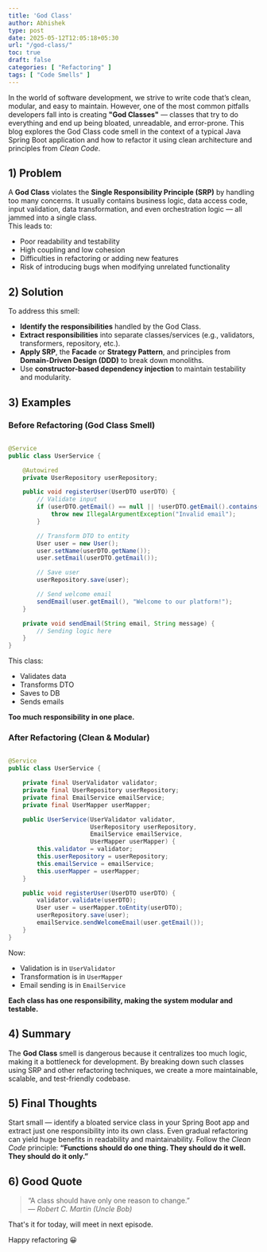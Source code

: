 ```yaml
---
title: 'God Class'
author: Abhishek
type: post
date: 2025-05-12T12:05:18+05:30
url: "/god-class/"
toc: true
draft: false
categories: [ "Refactoring" ]
tags: [ "Code Smells" ]
---
```


In the world of software development, we strive to write code that’s clean, modular, and easy to maintain. However, one
of the most common pitfalls developers fall into is creating **"God Classes"** — classes that try to do everything and
end up being bloated, unreadable, and error-prone. This blog explores the God Class code smell in the context of a
typical Java Spring Boot application and how to refactor it using clean architecture and principles from *Clean Code*.

## 1) Problem

A **God Class** violates the **Single Responsibility Principle (SRP)** by handling too many concerns. It usually
contains business logic, data access code, input validation, data transformation, and even orchestration logic — all
jammed into a single class.  
This leads to:

- Poor readability and testability
- High coupling and low cohesion
- Difficulties in refactoring or adding new features
- Risk of introducing bugs when modifying unrelated functionality

## 2) Solution

To address this smell:

- **Identify the responsibilities** handled by the God Class.
- **Extract responsibilities** into separate classes/services (e.g., validators, transformers, repository, etc.).
- **Apply SRP**, the **Facade** or **Strategy Pattern**, and principles from **Domain-Driven Design (DDD)** to break
  down monoliths.
- Use **constructor-based dependency injection** to maintain testability and modularity.

## 3) Examples

### Before Refactoring (God Class Smell)

```java

@Service
public class UserService {

    @Autowired
    private UserRepository userRepository;

    public void registerUser(UserDTO userDTO) {
        // Validate input
        if (userDTO.getEmail() == null || !userDTO.getEmail().contains("@")) {
            throw new IllegalArgumentException("Invalid email");
        }

        // Transform DTO to entity
        User user = new User();
        user.setName(userDTO.getName());
        user.setEmail(userDTO.getEmail());

        // Save user
        userRepository.save(user);

        // Send welcome email
        sendEmail(user.getEmail(), "Welcome to our platform!");
    }

    private void sendEmail(String email, String message) {
        // Sending logic here
    }
}
```

This class:

- Validates data
- Transforms DTO
- Saves to DB
- Sends emails

**Too much responsibility in one place.**

### After Refactoring (Clean & Modular)

```java

@Service
public class UserService {

    private final UserValidator validator;
    private final UserRepository userRepository;
    private final EmailService emailService;
    private final UserMapper userMapper;

    public UserService(UserValidator validator,
                       UserRepository userRepository,
                       EmailService emailService,
                       UserMapper userMapper) {
        this.validator = validator;
        this.userRepository = userRepository;
        this.emailService = emailService;
        this.userMapper = userMapper;
    }

    public void registerUser(UserDTO userDTO) {
        validator.validate(userDTO);
        User user = userMapper.toEntity(userDTO);
        userRepository.save(user);
        emailService.sendWelcomeEmail(user.getEmail());
    }
}
```

Now:

- Validation is in `UserValidator`
- Transformation is in `UserMapper`
- Email sending is in `EmailService`

**Each class has one responsibility, making the system modular and testable.**

## 4) Summary

The **God Class** smell is dangerous because it centralizes too much logic, making it a bottleneck for development. By
breaking down such classes using SRP and other refactoring techniques, we create a more maintainable, scalable, and
test-friendly codebase.

## 5) Final Thoughts

Start small — identify a bloated service class in your Spring Boot app and extract just one responsibility into its own
class. Even gradual refactoring can yield huge benefits in readability and maintainability. Follow the *Clean Code*
principle: **“Functions should do one thing. They should do it well. They should do it only.”**

## 6) Good Quote

> “A class should have only one reason to change.”  
> — *Robert C. Martin (Uncle Bob)*

That's it for today, will meet in next episode.

Happy refactoring :grinning:
